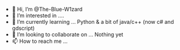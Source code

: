 - 👋 Hi, I’m @The-Blue-W1zard
- 👀 I’m interested in ....
- 🌱 I’m currently learning ... Python & a bit of java/c++ (now c# and gdscript)
- 💞️ I’m looking to collaborate on ... Nothing yet
- 📫 How to reach me ...

<!---
The-Blue-W1zard/The-Blue-W1zard is a ✨ special ✨ repository because its `README.md` (this file) appears on your GitHub profile.
You can click the Preview link to take a look at your changes.
--->
